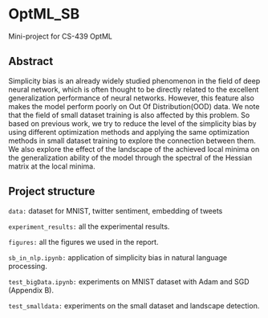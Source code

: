 # OptML_SB
Mini-project for CS-439 OptML

## Abstract

Simplicity bias is an already widely studied phenomenon in the field of deep neural network, which is often thought to be directly related to the excellent generalization performance of neural networks. However, this feature also makes the model perform poorly on Out Of Distribution(OOD) data. We note that the field of small dataset training is also affected by this problem. So based on previous work, we try to reduce the level of the simplicity bias by using different optimization methods and applying the same optimization methods in small dataset training to explore the connection between them. We also explore the effect of the landscape of the achieved local minima on the generalization ability of the model through the spectral of the Hessian matrix at the local minima.

## Project structure

`data:` dataset for MNIST, twitter sentiment, embedding of tweets

`experiment_results:` all the experimental results.

`figures:` all the figures we used in the report.

`sb_in_nlp.ipynb:` application of simplicity bias in natural language processing.

`test_bigData.ipynb:` experiments on MNIST dataset with Adam and SGD (Appendix B).

`test_smalldata:` experiments on the small dataset and landscape detection.

